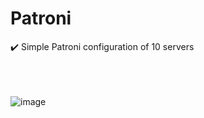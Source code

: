 # Patroni

:heavy_check_mark: Simple Patroni configuration of 10 servers
<br>
<br>
<br>
<br>

![image](https://user-images.githubusercontent.com/62062799/132919645-26950a1c-03aa-4cb1-adbe-d66181fb1833.png)
